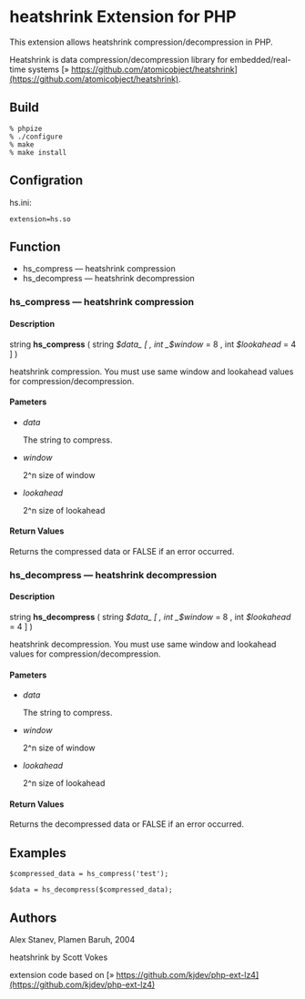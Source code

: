 # heatshrink Extension for PHP #

This extension allows heatshrink compression/decompression in PHP.

Heatshrink is data compression/decompression library for embedded/real-time systems [» https://github.com/atomicobject/heatshrink](https://github.com/atomicobject/heatshrink).

## Build ##

    % phpize
    % ./configure
    % make
    % make install

## Configration ##

hs.ini:

    extension=hs.so

## Function ##

* hs\_compress — heatshrink compression
* hs\_decompress — heatshrink decompression

### hs\_compress — heatshrink compression ###

#### Description ####

string **hs\_compress** ( string _$data_ [ , int _$window_ = 8 , int _$lookahead_ = 4 ] )

heatshrink compression. You must use same window and lookahead values for compression/decompression.

#### Pameters ####

* _data_

  The string to compress.

* _window_

  2^n size of window

* _lookahead_

  2^n size of lookahead

#### Return Values ####

Returns the compressed data or FALSE if an error occurred.


### hs\_decompress — heatshrink decompression ###

#### Description ####

string **hs\_decompress** ( string _$data_ [ , int _$window_ = 8 , int _$lookahead_ = 4 ] )

heatshrink decompression. You must use same window and lookahead values for compression/decompression.

#### Pameters ####

* _data_

  The string to compress.

* _window_

  2^n size of window

* _lookahead_

  2^n size of lookahead

#### Return Values ####

Returns the decompressed data or FALSE if an error occurred.

## Examples ##

    $compressed_data = hs_compress('test');

    $data = hs_decompress($compressed_data);

## Authors ##

Alex Stanev, Plamen Baruh, 2004

heatshrink by Scott Vokes

extension code based on [» https://github.com/kjdev/php-ext-lz4](https://github.com/kjdev/php-ext-lz4)